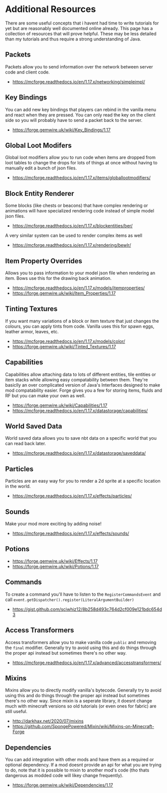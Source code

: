 # Additional Resources

There are some useful concepts that i havent had time to write tutorials for yet but are reasonably well documented online already. This page has a collection of resources that will prove helpful. These may be less detailed than my tutorials and thus require a strong understanding of Java. 

## Packets

Packets allow you to send information over the network between server code and client code. 

- https://mcforge.readthedocs.io/en/1.17.x/networking/simpleimpl/

## Key Bindings

You can add new key bindings that players can rebind in the vanilla menu and react when they are pressed. You can only read the key on the client side so you will probably have to send a packet back to the server. 

- https://forge.gemwire.uk/wiki/Key_Bindings/1.17

## Global Loot Modifers

Global loot modifiers allow you to run code when items are dropped from loot tables to change the drops for lots of things at once without having to manually edit a bunch of json files. 

- https://mcforge.readthedocs.io/en/1.17.x/items/globallootmodifiers/

## Block Entity Renderer

Some blocks (like chests or beacons) that have complex rendering or animations will have specialized rendering code instead of simple model json files. 

- https://mcforge.readthedocs.io/en/1.17.x/blockentities/ber/

A very similar system can be used to render complex items as well 

- https://mcforge.readthedocs.io/en/1.17.x/rendering/bewlr/

## Item Property Overrides

Allows you to pass information to your model json file when rendering an item. Bows use this for the drawing back animation. 

- https://mcforge.readthedocs.io/en/1.17.x/models/itemproperties/
- https://forge.gemwire.uk/wiki/Item_Properties/1.17

## Tinting Textures

If you want many variations of a block or item texture that just changes the colours, you can apply tints from code. Vanilla uses this for spawn eggs, leather armor, leaves, etc. 

- https://mcforge.readthedocs.io/en/1.17.x/models/color/
- https://forge.gemwire.uk/wiki/Tinted_Textures/1.17

## Capabilities

Capabilities allow attaching data to lots of different entities, tile entities or item stacks while allowing easy compatability between them. They're basiclly an over complicated version of Java's Interfaces designed to make mod compatability easier. Forge gives you a few for storing items, fluids and RF but you can make your own as well. 

- https://forge.gemwire.uk/wiki/Capabilities/1.17 
- https://mcforge.readthedocs.io/en/1.17.x/datastorage/capabilities/

## World Saved Data

World saved data allows you to save nbt data on a specific world that you can read back later. 

- https://mcforge.readthedocs.io/en/1.17.x/datastorage/saveddata/

## Particles 

Particles are an easy way for you to render a 2d sprite at a specific location in the world. 

- https://mcforge.readthedocs.io/en/1.17.x/effects/particles/

## Sounds

Make your mod more exciting by adding noise!

- https://mcforge.readthedocs.io/en/1.17.x/effects/sounds/

## Potions 

- https://forge.gemwire.uk/wiki/Effects/1.17
- https://forge.gemwire.uk/wiki/Potions/1.17 

## Commands

To create a command you'll have to listen to the `RegisterCommandsEvent` and call `event.getDispatcher().register(LiteralArgumentBuilder)`

- https://gist.github.com/sciwhiz12/8b258d493c764d2cf009e121bdc654d3

## Access Transformers

Access transformers allow you to make vanilla code `public` and removing the `final` modifier. Generally try to avoid using this and do things through the proper api instead but sometimes there's no other way. 

- https://mcforge.readthedocs.io/en/1.17.x/advanced/accesstransformers/

## Mixins

Mixins allow you to directly modify vanilla's bytecode. Generally try to avoid using this and do things through the proper api instead but sometimes there's no other way. Since mixin is a seperate library, it doesnt change much with minecraft versions so old tutorials (or even ones for fabric) are still useful. 

- http://darkhax.net/2020/07/mixins
- https://github.com/SpongePowered/Mixin/wiki/Mixins-on-Minecraft-Forge

## Dependencies

You can add integration with other mods and have them as a required or optional dependency. If a mod doesnt provide an api for what you are trying to do, note that it is possible to mixin to another mod's code (tho thats dangerous as modded code will likey change frequently). 

- https://forge.gemwire.uk/wiki/Dependencies/1.17
